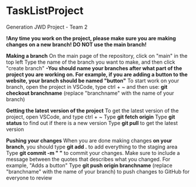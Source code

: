 # TaskListProject
Generation JWD Project - Team 2


**!Any time you work on the project, please make sure you are making changes on a new branch! DO NOT use the main branch!**

**Making a branch**
On the main page of the repository, click on "main" in the top left
Type the name of the branch you want to make, and then click "create branch"
  **-You should name your branches after what part of the project you are working on. For example, if you are adding a button to the website, your branch should be named "button"**
To start work on your branch, open the project in VSCode, type ctrl + ~ and then use: **git checkout branchname** (replace "branchname" with the name of your branch)

**Getting the latest version of the project**
To get the latest version of the project, open VSCode, and type ctrl + ~
Type **git fetch origin** 
Type **git status** to find out if there is a new version
Type **git pull** to get the latest version


**Pushing your changes**
When you are done making changes **on your branch**, you should type **git add .** to add everything to the staging area
Type **git commit -m " "** to commit your changes. Make sure to include a message between the quotes that describes what you changed. For example, "Adds a button"
Type **git push origin branchname** (replace "branchname" with the name of your branch) to push changes to GitHub for everyone to review
